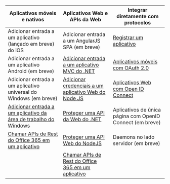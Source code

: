 | Aplicativos móveis e nativos | Aplicativos Web e APIs da Web | Integrar diretamente com protocolos |
| ----------------------- | ------------------------------- | --------------------- |
| Adicionar entrada a um aplicativo (lançado em breve) do iOS | Adicionar entrada a um AngularJS SPA (em breve) | [Registrar um aplicativo](active-directory-v2-app-registration.md) |
| Adicionar entrada a um aplicativo Android (em breve) | [Adicionar entrada a um aplicativo MVC do .NET](active-directory-v2-devquickstarts-dotnet-web.md) | [Aplicativos móveis com OAuth 2.0](active-directory-v2-protocols.md#oauth2-authorization-code-flow) |
| Adicionar entrada a um aplicativo universal do Windows (em breve) | [Adicionar credenciais a um aplicativo Web do Node JS](active-directory-v2-devquickstarts-node-web.md) | [Aplicativos Web com Open ID Connect](active-directory-v2-protocols.md#openid-connect-sign-in-flow) |
| [Adicionar entrada a um aplicativo da área de trabalho do Windows](active-directory-v2-devquickstarts-wpf.md)| [Proteger uma API da Web do .NET](active-directory-v2-devquickstarts-dotnet-api.md) | Aplicativos de única página com OpenID Connect (em breve)
| [Chamar APIs de Rest do Office 365 em um aplicativo](https://www.msdn.com/office/office365/howto/authenticate-Office-365-APIs-using-v2) | [Proteger uma API Web do NodeJS](active-directory-v2-devquickstarts-node-api.md) | Daemons no lado servidor (em breve) |
| | [Chamar APIs de Rest do Office 365 em um aplicativo](https://www.msdn.com/office/office365/howto/authenticate-Office-365-APIs-using-v2) |

<!---HONumber=Sept15_HO2-->